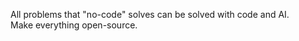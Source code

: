 All problems that "no-code" solves can be solved with code and AI.<br>
Make everything open-source.
